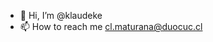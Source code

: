 - 👋 Hi, I’m @klaudeke
- 📫 How to reach me cl.maturana@duocuc.cl

<!---
klaudeke/klaudeke is a ✨ special ✨ repository because its `README.md` (this file) appears on your GitHub profile.
You can click the Preview link to take a look at your changes.
--->
